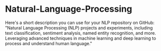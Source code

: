 # Natural-Language-Processing
Here's a short description you can use for your NLP repository on GitHub:  "Natural Language Processing (NLP) projects and experiments, including text classification, sentiment analysis, named entity recognition, and more. Leveraging advanced techniques in machine learning and deep learning to process and understand human language."
